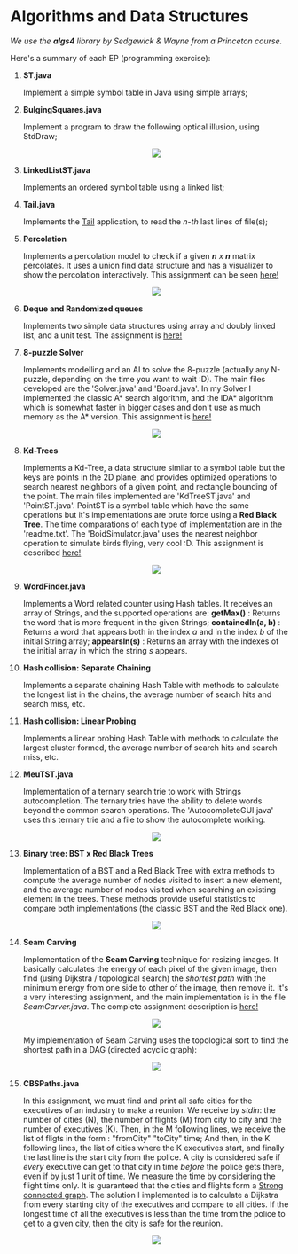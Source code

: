 # Algorithms and Data Structures

*We use the **algs4** library by Sedgewick & Wayne from a Princeton course.*

Here's a summary of each EP (programming exercise):

1. **ST.java**

    Implement a simple symbol table in Java using simple arrays;

2. **BulgingSquares.java**

    Implement a program to draw the following optical illusion, using StdDraw;

    <p align="center"> <img src="http://www.optical-illusionist.com/imagefiles/bulging.jpg"/></p>

3. **LinkedListST.java**

    Implements an ordered symbol table using a linked list;

4. **Tail.java**

    Implements the [Tail](http://man7.org/linux/man-pages/man1/tail.1.html) application, to read the *n-th* last lines of file(s);

5. **Percolation**

    Implements a percolation model to check if a given ***n** x **n*** matrix percolates. It uses a union find data structure and has a visualizer to show the percolation interactively. This assignment can be seen [here!](http://www.cs.princeton.edu/courses/archive/spring17/cos226/assignments/percolation.html)

    <p align="center"> <img src="http://researchhubs.com/uploads/union-find-applications-7.jpg"/></p>

6. **Deque and Randomized queues**

    Implements two simple data structures using array and doubly linked list, and a unit test. The assignment is [here!](http://www.cs.princeton.edu/courses/archive/spring17/cos226/assignments/queues.html)

7. **8-puzzle Solver**

    Implements modelling and an AI to solve the 8-puzzle (actually any N-puzzle, depending on the time you want to wait :D). The main files developed are the 'Solver.java' and 'Board.java'. In my Solver I implemented the classic A* search algorithm, and the IDA* algorithm which is somewhat faster in bigger cases and don't use as much memory as the A* version. This assignment is [here!](http://www.cs.princeton.edu/courses/archive/spring17/cos226/assignments/8puzzle.html)
    <p align="center"> <img src="https://www.tjhsst.edu/~rlatimer/assignments2004/Prolog/week13-tut_files/8p2.jpg"/></p>

8. **Kd-Trees**

    Implements a Kd-Tree, a data structure similar to a symbol table but the keys are points in the 2D plane, and provides optimized operations to search nearest neighbors of a given point, and rectangle bounding of the point. The main files implemented are 'KdTreeST.java' and 'PointST.java'. PointST is a symbol table which have the same operations but it's implementations are brute force using a **Red Black Tree**. The time comparations of each type of implementation are in the 'readme.txt'. The 'BoidSimulator.java' uses the nearest neighbor operation to simulate birds flying, very cool :D. This assignment is described [here!](http://www.cs.princeton.edu/courses/archive/spring17/cos226/assignments/kdtree.html)

    <p align="center"> <img src="http://homes.ieu.edu.tr/hakcan/projects/kdtree/files/kdtree.jpg"/></p>

9. **WordFinder.java**

    Implements a Word related counter using Hash tables. It receives an array of Strings, and the supported operations are: **getMax()** : Returns the word that is more frequent in the given Strings; **containedIn(a, b)** : Returns a word that appears both in the index *a* and in the index *b* of the initial String array; **appearsIn(s)** : Returns an array with the indexes of the initial array in which the string *s* appears.

10. **Hash collision: Separate Chaining**

    Implements a separate chaining Hash Table with methods to calculate the longest list in the chains, the average number of search hits and search miss, etc.

11. **Hash collision: Linear Probing**

    Implements a linear probing Hash Table with methods to calculate the largest cluster formed, the average number of search hits and search miss, etc.

12. **MeuTST.java**

    Implementation of a ternary search trie to work with Strings autocompletion. The ternary tries have the ability to delete words beyond the common search operations. The 'AutocompleteGUI.java' uses this ternary trie and a file to show the autocomplete working.

    <p align="center"> <img src="http://www.redditmirror.cc/cache/websites/www.pcplus.co.uk_8tw1x/www.pcplus.co.uk/files/pcp_images/PCP282theoryfigure2.png"/></p>

13. **Binary tree: BST x Red Black Trees**

    Implementation of a BST and a Red Black Tree with extra methods to compute the average number of nodes visited to insert a new element, and the average number of nodes visited when searching an existing element in the trees. These methods provide useful statistics to compare both implementations (the classic BST and the Red Black one).

    <p align="center"> <img src="https://upload.wikimedia.org/wikipedia/commons/thumb/6/66/Red-black_tree_example.svg/500px-Red-black_tree_example.svg.png"/></p>

14. **Seam Carving**

    Implementation of the **Seam Carving** technique for resizing images. It basically calculates the energy of each pixel of the given image, then find (using Dijkstra / topological search) the *shortest path* with the minimum energy from one side to other of the image, then remove it. It's a very interesting assignment, and the main implementation is in the file *SeamCarver.java*. The complete assignment description is [here!](http://www.cs.princeton.edu/courses/archive/spring17/cos226/assignments/seamCarving.html)

    <p align="center"> <img src="https://jeremykun.files.wordpress.com/2013/02/glacier_canyon_h_shr_seams.jpeg"/></p>

    My implementation of Seam Carving uses the topological sort to find the shortest path in a DAG (directed acyclic graph):

    <p align="center"> <img src="https://www.cs.rit.edu/~ark/351/dp/fig04.png"/></p>


15. **CBSPaths.java**

    In this assignment, we must find and print all safe cities for the executives of an industry to make a reunion. We receive by *stdin*: the number of cities (N), the number of flights (M) from city to city and the number of executives (K). Then, in the M following lines, we receive the list of fligts in the form : "fromCity" "toCity" time; And then, in the K following lines, the list of cities where the K executives start, and finally the last line is the start city from the police. A city is considered safe if *every* executive can get to that city in time *before* the police gets there, even if by just 1 unit of time. We measure the time by considering the flight time only. It is guaranteed that the cities and flights form a [Strong connected graph](http://mathworld.wolfram.com/StronglyConnectedDigraph.html). The solution I implemented is to calculate a Dijkstra from every starting city of the executives and compare to all cities. If the longest time of all the executives is less than the time from the police to get to a given city, then the city is safe for the reunion.

    <p align="center"> <img src="https://upload.wikimedia.org/wikipedia/commons/5/5c/Scc.png"/></p>
